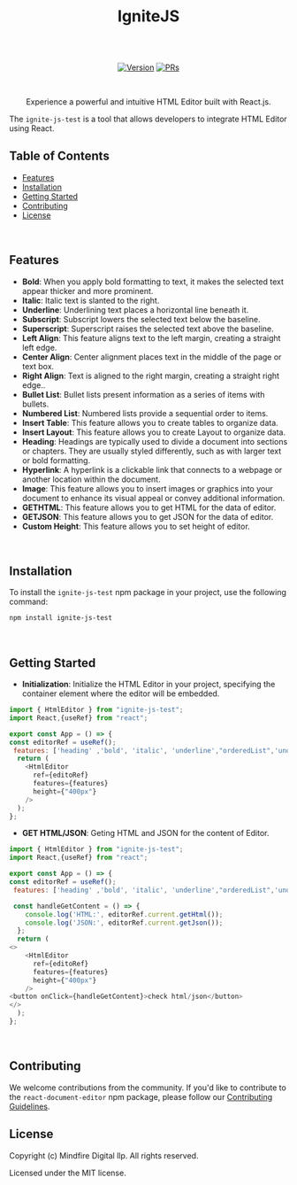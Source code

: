 <h1 align="center">IgniteJS </h1><br><br>
<p align="center">
<a href="https://www.npmjs.com/package/ignite-js-test"><img src="https://img.shields.io/npm/v/ignite-js-test.svg?sanitize=true" alt="Version"></a>
<a href="https://www.npmjs.com/package/ignite-js-test"><img src="https://img.shields.io/badge/PRs-welcome-brightgreen.svg" alt="PRs"></a>
</p>

<br>

<p align="center"> Experience a powerful and intuitive HTML Editor built with React.js. </p>

The `ignite-js-test` is a tool that allows developers to integrate HTML Editor using React.
<br>

## Table of Contents

- [Features](#features)
- [Installation](#installation)
- [Getting Started](#getting-started)
- [Contributing](#contributing)
- [License](#license)

<br>

## Features

- **Bold**: When you apply bold formatting to text, it makes the selected text appear thicker and more prominent.
- **Italic**: Italic text is slanted to the right.
- **Underline**: Underlining text places a horizontal line beneath it.
- **Subscript**: Subscript lowers the selected text below the baseline.
- **Superscript**: Superscript raises the selected text above the baseline.
- **Left Align**: This feature aligns text to the left margin, creating a straight left edge.
- **Center Align**: Center alignment places text in the middle of the page or text box.
- **Right Align**: Text is aligned to the right margin, creating a straight right edge..
- **Bullet List**: Bullet lists present information as a series of items with bullets.
- **Numbered List**: Numbered lists provide a sequential order to items.
- **Insert Table**: This feature allows you to create tables to organize data.
- **Insert Layout**: This feature allows you to create Layout to organize data.
- **Heading**: Headings are typically used to divide a document into sections or chapters. They are usually styled differently, such as with larger text or bold formatting.
- **Hyperlink**: A hyperlink is a clickable link that connects to a webpage or another location within the document.
- **Image**: This feature allows you to insert images or graphics into your document to enhance its visual appeal or convey additional information.
- **GETHTML**: This feature allows you to get HTML for the data of editor.
- **GETJSON**: This feature allows you to get JSON for the data of editor.
- **Custom Height**: This feature allows you to set height of editor.

<br>

## Installation

To install the `ignite-js-test` npm package in your project, use the following command:

```bash
npm install ignite-js-test
```

<br>

## Getting Started

- **Initialization**: Initialize the HTML Editor in your project, specifying the container element where the editor will be embedded.


```javascript
import { HtmlEditor } from "ignite-js-test";
import React,{useRef} from "react";

export const App = () => {
const editorRef = useRef();
 features: ['heading' ,'bold', 'italic', 'underline',"orderedList",'unorderedList','justifyLeft','justifyCenter','justifyRight','createLink','insertImage','superscript','subscript','table','layout'],
  return (
    <HtmlEditor
      ref={editoRef}
      features={features}
      height={"400px"}
    />
  );
};
```

- **GET HTML/JSON**: Geting HTML and JSON for the content of Editor.


```javascript
import { HtmlEditor } from "ignite-js-test";
import React,{useRef} from "react";

export const App = () => {
const editorRef = useRef();
 features: ['heading' ,'bold', 'italic', 'underline',"orderedList",'unorderedList','justifyLeft','justifyCenter','justifyRight','createLink','insertImage','superscript','subscript','table','layout'],

 const handleGetContent = () => {
    console.log('HTML:', editorRef.current.getHtml());
    console.log('JSON:', editorRef.current.getJson());
  };
  return (
<>
    <HtmlEditor
      ref={editoRef}
      features={features}
      height={"400px"}
    />
<button onClick={handleGetContent}>check html/json</button>
</>
  );
};
```

<br>

## Contributing

We welcome contributions from the community. If you'd like to contribute to the `react-document-editor` npm package, please follow our [Contributing Guidelines](CONTRIBUTING.md).
<br>

## License

Copyright (c) Mindfire Digital llp. All rights reserved.

Licensed under the MIT license.
